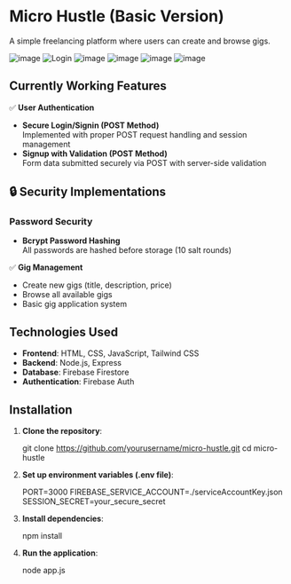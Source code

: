 # Micro Hustle (Basic Version)

A simple freelancing platform where users can create and browse gigs.

![image](https://github.com/user-attachments/assets/f5b5e9a4-30e3-414b-9e7c-799133b3248c)
![Login](https://github.com/user-attachments/assets/06ac9e84-d450-4532-ad05-13057eddd2fa)
![image](https://github.com/user-attachments/assets/959a7524-d8b8-45c0-9eb6-83c9faec167e)
![image](https://github.com/user-attachments/assets/752c7192-56f4-4598-a6c1-712a31dc3f20)
![image](https://github.com/user-attachments/assets/7935cb09-5ee8-4ccf-bdf8-8f7d6814bb07)
![image](https://github.com/user-attachments/assets/1bf2e626-96e3-4831-9ca3-97c1d9abe489)





## Currently Working Features

✅ **User Authentication**
- **Secure Login/Signin (POST Method)**  
  Implemented with proper POST request handling and session management
- **Signup with Validation (POST Method)**  
  Form data submitted securely via POST with server-side validation
  
## 🔒 Security Implementations

### Password Security
- **Bcrypt Password Hashing**  
  All passwords are hashed before storage (10 salt rounds)

✅ **Gig Management**
- Create new gigs (title, description, price)
- Browse all available gigs
- Basic gig application system

## Technologies Used

- **Frontend**: HTML, CSS, JavaScript, Tailwind CSS
- **Backend**: Node.js, Express
- **Database**: Firebase Firestore
- **Authentication**: Firebase Auth

## Installation

1. **Clone the repository**:


     git clone https://github.com/yourusername/micro-hustle.git
     cd micro-hustle
3. **Set up environment variables (.env file)**:

   
    PORT=3000
    FIREBASE_SERVICE_ACCOUNT=./serviceAccountKey.json
    SESSION_SECRET=your_secure_secret

4. **Install dependencies**:

   
    npm install

6. **Run the application**:

   
    node app.js
